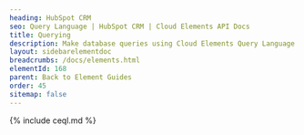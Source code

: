 ```yaml
---
heading: HubSpot CRM
seo: Query Language | HubSpot CRM | Cloud Elements API Docs
title: Querying
description: Make database queries using Cloud Elements Query Language.
layout: sidebarelementdoc
breadcrumbs: /docs/elements.html
elementId: 168
parent: Back to Element Guides
order: 45
sitemap: false
---
```


{% include ceql.md %}
